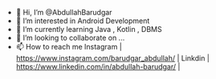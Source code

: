 - 👋 Hi, I’m @AbdullahBarudgar
- 👀 I’m interested in Android Development
- 🌱 I’m currently learning Java , Kotlin , DBMS
- 💞️ I’m looking to collaborate on ...
- 📫 How to reach me Instagram | https://www.instagram.com/barudgar_abdullah/ | Linkdin | https://www.linkedin.com/in/abdullah-barudgar/ |

<!---
AbdullahBarudgar/AbdullahBarudgar is a ✨ special ✨ repository because its `README.md` (this file) appears on your GitHub profile.
You can click the Preview link to take a look at your changes.
--->
